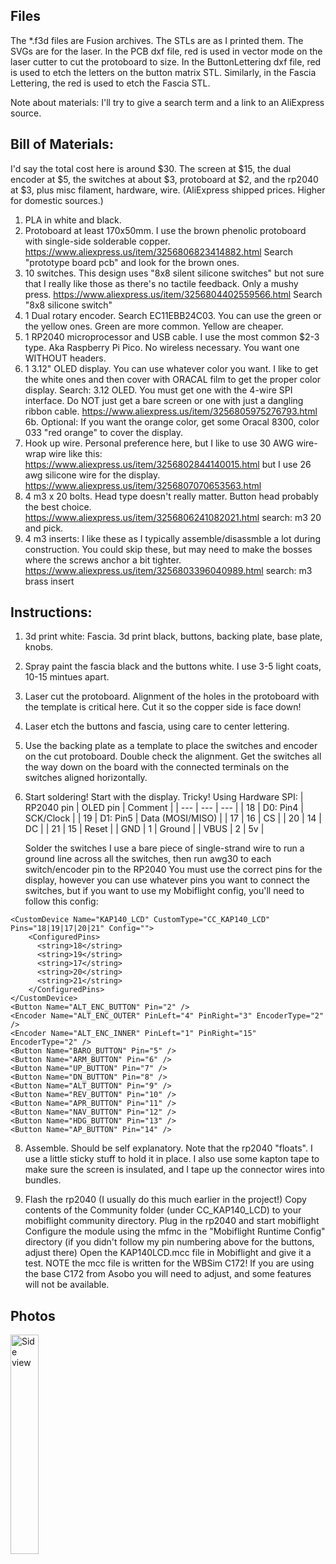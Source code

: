 ## Files
The *.f3d files are Fusion archives. 
The STLs are as I printed them. 
The SVGs are for the laser. 
    In the PCB dxf file, red is used in vector mode on the laser cutter to cut the protoboard to size.
    In the ButtonLettering dxf file, red is used to etch the letters on the button matrix STL. 
    Similarly, in the Fascia Lettering, the red is used to etch the Fascia STL.

Note about materials: I'll try to give a search term and a link to an AliExpress source.

## Bill of Materials:

I'd say the total cost here is around $30. The screen at $15, the dual encoder at $5, the switches at about $3, protoboard at $2, and the rp2040 at $3, plus misc filament, hardware, wire. (AliExpress shipped prices. Higher for domestic sources.)

1. PLA in white and black.
2. Protoboard at least 170x50mm. I use the brown phenolic protoboard with single-side solderable copper. https://www.aliexpress.us/item/3256806823414882.html Search "prototype board pcb" and look for the brown ones.
3. 10 switches. This design uses "8x8 silent silicone switches" but not sure that I really like those as there's no tactile feedback. Only a mushy press. https://www.aliexpress.us/item/3256804402559566.html Search "8x8 silicone switch"
4. 1 Dual rotary encoder. Search EC11EBB24C03. You can use the green or the yellow ones. Green are more common. Yellow are cheaper.
5. 1 RP2040 microprocessor and USB cable. I use the most common $2-3 type. Aka Raspberry Pi Pico. No wireless necessary. You want one WITHOUT headers.
6. 1 3.12" OLED display. You can use whatever color you want. I like to get the white ones and then cover with ORACAL film to get the proper color display. Search: 3.12 OLED. You must get one with the 4-wire SPI interface. Do NOT just get a bare screen or one with just a dangling ribbon cable. https://www.aliexpress.us/item/3256805975276793.html
6b. Optional: If you want the orange color, get some Oracal 8300, color 033 "red orange" to cover the display. 
7. Hook up wire. Personal preference here, but I like to use 30 AWG wire-wrap wire like this: https://www.aliexpress.us/item/3256802844140015.html but I use 26 awg silicone wire for the display. https://www.aliexpress.us/item/3256807070653563.html
8. 4 m3 x 20 bolts. Head type doesn't really matter. Button head probably the best choice. https://www.aliexpress.us/item/3256806241082021.html search: m3 20 and pick.
9. 4 m3 inserts: I like these as I typically assemble/disassmble a lot during construction. You could skip these, but may need to make the bosses where the screws anchor a bit tighter. https://www.aliexpress.us/item/3256803396040989.html search: m3 brass insert

## Instructions: 
1. 3d print white: Fascia. 3d print black, buttons, backing plate, base plate, knobs. 
2. Spray paint the fascia black and the buttons white. I use 3-5 light coats, 10-15 mintues apart.
3. Laser cut the protoboard. Alignment of the holes in the protoboard with the template is critical here. Cut it so the copper side is face down!
4. Laser etch the buttons and fascia, using care to center lettering.
5. Use the backing plate as a template to place the switches and encoder on the cut protoboard. Double check the alignment. Get the switches all the way down on the board with the connected terminals on the switches aligned horizontally.
6. Start soldering! 
    Start with the display. Tricky!
    Using Hardware SPI:
    | RP2040 pin | OLED pin | Comment |
    | --- | --- | --- |
    | 18 | D0: Pin4 | SCK/Clock |
    | 19 | D1: Pin5 | Data (MOSI/MISO) |
    | 17 | 16 | CS |
    | 20 | 14 | DC |
    | 21 | 15 | Reset |
    | GND | 1 | Ground |
    | VBUS | 2 | 5v |

    Solder the switches
    I use a bare piece of single-strand wire to run a ground line across all the switches, then run awg30 to each switch/encoder pin to the RP2040
    You must use the correct pins for the display, however you can use whatever pins you want to connect the switches, but if you want to use my Mobiflight config, you'll need to follow this config:

```
<CustomDevice Name="KAP140_LCD" CustomType="CC_KAP140_LCD" Pins="18|19|17|20|21" Config="">
    <ConfiguredPins>
      <string>18</string>
      <string>19</string>
      <string>17</string>
      <string>20</string>
      <string>21</string>
    </ConfiguredPins>
</CustomDevice>
<Button Name="ALT_ENC_BUTTON" Pin="2" />
<Encoder Name="ALT_ENC_OUTER" PinLeft="4" PinRight="3" EncoderType="2" />
<Encoder Name="ALT_ENC_INNER" PinLeft="1" PinRight="15" EncoderType="2" />
<Button Name="BARO_BUTTON" Pin="5" />
<Button Name="ARM_BUTTON" Pin="6" />
<Button Name="UP_BUTTON" Pin="7" />
<Button Name="DN_BUTTON" Pin="8" />
<Button Name="ALT_BUTTON" Pin="9" />
<Button Name="REV_BUTTON" Pin="10" />
<Button Name="APR_BUTTON" Pin="11" />
<Button Name="NAV_BUTTON" Pin="12" />
<Button Name="HDG_BUTTON" Pin="13" />
<Button Name="AP_BUTTON" Pin="14" />
```

8. Assemble. Should be self explanatory. Note that the rp2040 "floats". I use a little sticky stuff to hold it in place. I also use some kapton tape to make sure the screen is insulated, and I tape up the connector wires into bundles.

9. Flash the rp2040 (I usually do this much earlier in the project!) 
    Copy contents of the Community folder (under CC_KAP140_LCD) to your mobiflight community directory.
    Plug in the rp2040 and start mobiflight
    Configure the module using the mfmc in the "Mobiflight Runtime Config" directory (if you didn't follow my pin numbering above for the buttons, adjust there)
    Open the KAP140LCD.mcc file in Mobiflight and give it a test. 
    NOTE the mcc file is written for the WBSim C172! If you are using the base C172 from Asobo you will need to adjust, and some features will not be available.

## Photos
<img src="/Photos/IMG_3210.JPEG)" width="30%" alt="Side view">
    
